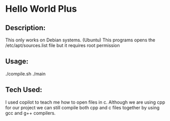 # Hello World Plus

## Description: 

This only works on Debian systems. (Ubuntu)
This programs opens the /etc/apt/sources.list file but it requires root permission

## Usage:

./compile.sh
./main

## Tech Used:

I used copilot to teach me how to open files in c. Although we are using cpp for our project we can still 
compile both cpp and c files together by using gcc and g++ compilers.